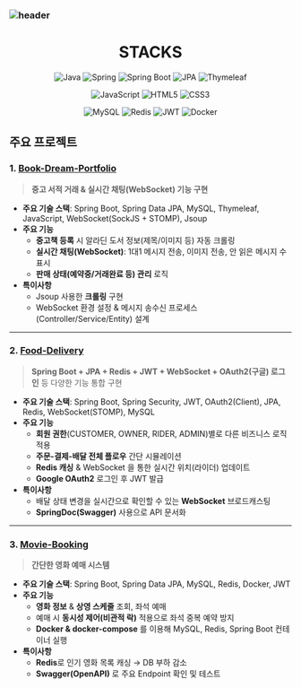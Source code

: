 ### ![header](https://capsule-render.vercel.app/api?type=waving&color=7F7FD5&text=%20Jaesung&nbsp;Park%20%20&height=200&fontSize=90&fontColor=ffffff)


<h1 align="center">STACKS</h1>


<p align="center">
  <img src="https://img.shields.io/badge/Java-007396?logo=java&logoColor=white&style=flat-square" alt="Java" /> 
  <img src="https://img.shields.io/badge/Spring-6DB33F?logo=spring&logoColor=white&style=flat-square" alt="Spring" />
  <img src="https://img.shields.io/badge/Spring_Boot-6DB33F?logo=spring-boot&logoColor=white&style=flat-square" alt="Spring Boot" />
  <img src="https://img.shields.io/badge/JPA-004D40?logo=hibernate&logoColor=white&style=flat-square" alt="JPA" />
  <img src="https://img.shields.io/badge/Thymeleaf-005F73?logo=thymeleaf&logoColor=white&style=flat-square" alt="Thymeleaf" />
</p>

<p align="center">
  <img src="https://img.shields.io/badge/JavaScript-323330?logo=javascript&logoColor=F7DF1E&style=flat-square" alt="JavaScript" />
  <img src="https://img.shields.io/badge/HTML5-E34F26?logo=html5&logoColor=white&style=flat-square" alt="HTML5" />
  <img src="https://img.shields.io/badge/CSS3-1572B6?logo=css3&logoColor=white&style=flat-square" alt="CSS3" />
</p>

<p align="center">
  <img src="https://img.shields.io/badge/MySQL-4479A1?logo=mysql&logoColor=white&style=flat-square" alt="MySQL" />
  <img src="https://img.shields.io/badge/Redis-DC382D?logo=redis&logoColor=white&style=flat-square" alt="Redis" />
  <img src="https://img.shields.io/badge/JWT-000000?logo=jsonwebtokens&logoColor=white&style=flat-square" alt="JWT" />
  <img src="https://img.shields.io/badge/Docker-2496ED?logo=docker&logoColor=white&style=flat-square" alt="Docker" />
</p>

## 주요 프로젝트

### 1. [Book-Dream-Portfolio](https://github.com/yoki06161/Book-Dream-Portfolio)
> **중고 서적 거래 & 실시간 채팅(WebSocket) 기능 구현**

- **주요 기술 스택**: Spring Boot, Spring Data JPA, MySQL, Thymeleaf, JavaScript, WebSocket(SockJS + STOMP), Jsoup  
- **주요 기능**  
  - **중고책 등록** 시 알라딘 도서 정보(제목/이미지 등) 자동 크롤링  
  - **실시간 채팅(WebSocket)**: 1대1 메시지 전송, 이미지 전송, 안 읽은 메시지 수 표시  
  - **판매 상태(예약중/거래완료 등) 관리** 로직  
- **특이사항**  
  - Jsoup 사용한 **크롤링** 구현  
  - WebSocket 환경 설정 & 메시지 송수신 프로세스(Controller/Service/Entity) 설계  

---

### 2. [Food-Delivery](https://github.com/yoki06161/Food-Delivery)
> **Spring Boot + JPA + Redis + JWT + WebSocket + OAuth2(구글) 로그인** 등 다양한 기능 통합 구현

- **주요 기술 스택**: Spring Boot, Spring Security, JWT, OAuth2(Client), JPA, Redis, WebSocket(STOMP), MySQL  
- **주요 기능**  
  - **회원 권한**(CUSTOMER, OWNER, RIDER, ADMIN)별로 다른 비즈니스 로직 적용  
  - **주문-결제-배달 전체 플로우** 간단 시뮬레이션  
  - **Redis 캐싱** & WebSocket 을 통한 실시간 위치(라이더) 업데이트  
  - **Google OAuth2** 로그인 후 JWT 발급  
- **특이사항**  
  - 배달 상태 변경을 실시간으로 확인할 수 있는 **WebSocket** 브로드캐스팅  
  - **SpringDoc(Swagger)** 사용으로 API 문서화

---

### 3. [Movie-Booking](https://github.com/yoki06161/Movie-Booking)
> **간단한 영화 예매 시스템**

- **주요 기술 스택**: Spring Boot, Spring Data JPA, MySQL, Redis, Docker, JWT  
- **주요 기능**  
  - **영화 정보** & **상영 스케줄** 조회, 좌석 예매  
  - 예매 시 **동시성 제어(비관적 락)** 적용으로 좌석 중복 예약 방지  
  - **Docker & docker-compose** 를 이용해 MySQL, Redis, Spring Boot 컨테이너 실행  
- **특이사항**  
  - **Redis**로 인기 영화 목록 캐싱 → DB 부하 감소  
  - **Swagger(OpenAPI)** 로 주요 Endpoint 확인 및 테스트

